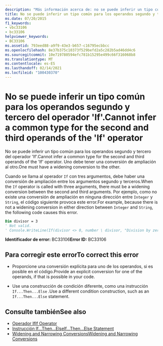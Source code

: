 ```yaml
---
description: "Más información acerca de: no se puede inferir un tipo común para los operandos segundo y tercero del operador ' if '"
title: No se puede inferir un tipo común para los operandos segundo y tercero del operador 'If'.
ms.date: 07/20/2015
f1_keywords:
- vbc33106
- bc33106
helpviewer_keywords:
- BC33106
ms.assetid: 793eed88-a9f9-43e3-b657-c16795ecbbcc
ms.openlocfilehash: 8e37b375c10373f529befd2a5c282b5ad46dd4c6
ms.sourcegitcommit: 10e719780594efc781b15295e499c66f316068b8
ms.translationtype: MT
ms.contentlocale: es-ES
ms.lasthandoff: 02/14/2021
ms.locfileid: "100430370"
---
```

# <a name="cannot-infer-a-common-type-for-the-second-and-third-operands-of-the-if-operator"></a><span data-ttu-id="58baf-103">No se puede inferir un tipo común para los operandos segundo y tercero del operador 'If'.</span><span class="sxs-lookup"><span data-stu-id="58baf-103">Cannot infer a common type for the second and third operands of the 'If' operator</span></span>

<span data-ttu-id="58baf-104">No se puede inferir un tipo común para los operandos segundo y tercero del operador 'If'.</span><span class="sxs-lookup"><span data-stu-id="58baf-104">Cannot infer a common type for the second and third operands of the 'If' operator.</span></span> <span data-ttu-id="58baf-105">Uno debe tener una conversión de ampliación al otro.</span><span class="sxs-lookup"><span data-stu-id="58baf-105">One must have a widening conversion to the other.</span></span>  
  
 <span data-ttu-id="58baf-106">Cuando se llama al operador `If` con tres argumentos, debe haber una conversión de ampliación entre los argumentos segundo y terceros.</span><span class="sxs-lookup"><span data-stu-id="58baf-106">When the `If` operator is called with three arguments, there must be a widening conversion between the second and third arguments.</span></span> <span data-ttu-id="58baf-107">Por ejemplo, como no existe una conversión de ampliación en ninguna dirección entre `Integer` y `String`, el código siguiente provoca este error.</span><span class="sxs-lookup"><span data-stu-id="58baf-107">For example, because there is not a widening conversion in either direction between `Integer` and `String`, the following code causes this error.</span></span>  
  
```vb  
Dim divisor = 3  
' Not valid.  
' Console.WriteLine(If(divisor <> 0, number \ divisor, "Division by zero"))  
```  
  
 <span data-ttu-id="58baf-108">**Identificador de error:** BC33106</span><span class="sxs-lookup"><span data-stu-id="58baf-108">**Error ID:** BC33106</span></span>  
  
## <a name="to-correct-this-error"></a><span data-ttu-id="58baf-109">Para corregir este error</span><span class="sxs-lookup"><span data-stu-id="58baf-109">To correct this error</span></span>  
  
- <span data-ttu-id="58baf-110">Proporcione una conversión explícita para uno de los operandos, si es posible en el código.</span><span class="sxs-lookup"><span data-stu-id="58baf-110">Provide an explicit conversion for one of the operands, if that is possible in your code.</span></span>  
  
- <span data-ttu-id="58baf-111">Use una construcción de condición diferente, como una instrucción `If...Then...Else` .</span><span class="sxs-lookup"><span data-stu-id="58baf-111">Use a different condition construction, such as an `If...Then...Else` statement.</span></span>  
  
## <a name="see-also"></a><span data-ttu-id="58baf-112">Consulte también</span><span class="sxs-lookup"><span data-stu-id="58baf-112">See also</span></span>

- [<span data-ttu-id="58baf-113">Operador If</span><span class="sxs-lookup"><span data-stu-id="58baf-113">If Operator</span></span>](../language-reference/operators/if-operator.md)
- [<span data-ttu-id="58baf-114">Instrucción If...Then...Else</span><span class="sxs-lookup"><span data-stu-id="58baf-114">If...Then...Else Statement</span></span>](../language-reference/statements/if-then-else-statement.md)
- [<span data-ttu-id="58baf-115">Widening and Narrowing Conversions</span><span class="sxs-lookup"><span data-stu-id="58baf-115">Widening and Narrowing Conversions</span></span>](../programming-guide/language-features/data-types/widening-and-narrowing-conversions.md)
